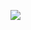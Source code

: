 ![](https://github.com/YusuCalypso/github-stats/blob/master/generated/overview.svg)

<!--
**YusuCalypso/YusuCalypso** is a ✨ _special_ ✨ repository because its `README.md` (this file) appears on your GitHub profile.


test
Here are some ideas to get you started:

- 🔭 I’m currently working on ...
- 🌱 I’m currently learning ...
- 👯 I’m looking to collaborate on ...
- 🤔 I’m looking for help with ...
- 💬 Ask me about ...
- 📫 How to reach me: ...
- 😄 Pronouns: ...
- ⚡ Fun fact: ...
-->
